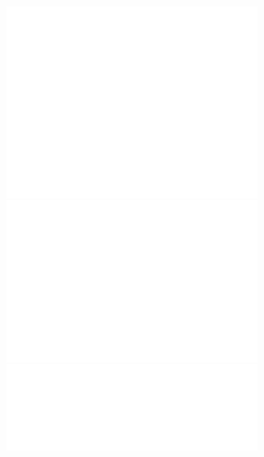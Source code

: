 <picture>
  <img src="/github-metrics.svg" alt="Metrics">
</picture>
<picture>
  <img src="/metrics.plugin.isocalendar.fullyear.svg" alt="calendar">
</picture>
<picture>
  <img src="/metrics.plugin.languages.details.svg" alt="languages">
</picture>